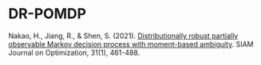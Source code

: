 # DR-POMDP
Nakao, H., Jiang, R., &amp; Shen, S. (2021). [Distributionally robust partially observable Markov decision process with moment-based ambiguity](https://epubs.siam.org/doi/10.1137/19M1268410). SIAM Journal on Optimization, 31(1), 461-488.
